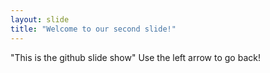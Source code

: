 ```yaml
---
layout: slide
title: "Welcome to our second slide!"
---
```

"This is the github slide show"
Use the left arrow to go back!
